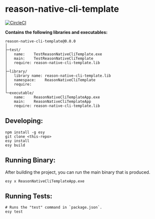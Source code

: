 # reason-native-cli-template


[![CircleCI](https://circleci.com/gh/yourgithubhandle/reason-native-cli-template/tree/master.svg?style=svg)](https://circleci.com/gh/yourgithubhandle/reason-native-cli-template/tree/master)


**Contains the following libraries and executables:**

```
reason-native-cli-template@0.0.0
│
├─test/
│   name:    TestReasonNativeCliTemplate.exe
│   main:    TestReasonNativeCliTemplate
│   require: reason-native-cli-template.lib
│
├─library/
│   library name: reason-native-cli-template.lib
│   namespace:    ReasonNativeCliTemplate
│   require:
│
└─executable/
    name:    ReasonNativeCliTemplateApp.exe
    main:    ReasonNativeCliTemplateApp
    require: reason-native-cli-template.lib
```

## Developing:

```
npm install -g esy
git clone <this-repo>
esy install
esy build
```

## Running Binary:

After building the project, you can run the main binary that is produced.

```
esy x ReasonNativeCliTemplateApp.exe 
```

## Running Tests:

```
# Runs the "test" command in `package.json`.
esy test
```
